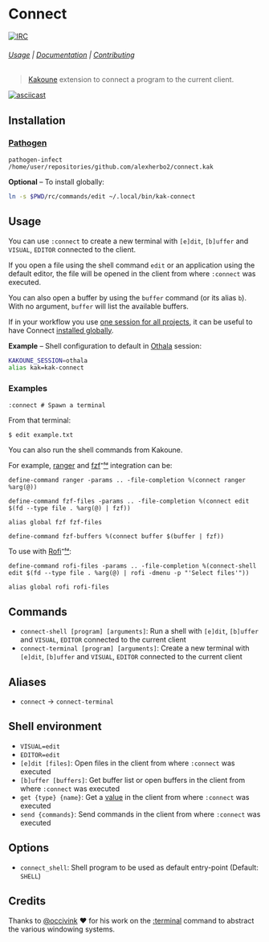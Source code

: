# Connect

[![IRC][IRC Badge]][IRC]

###### [Usage](#usage) | [Documentation](#commands) | [Contributing](CONTRIBUTING)

> [Kakoune] extension to connect a program to the current client.

[![asciicast](https://asciinema.org/a/234300.svg)](https://asciinema.org/a/234300)

## Installation

### [Pathogen]

``` kak
pathogen-infect /home/user/repositories/github.com/alexherbo2/connect.kak
```

**Optional** – To install globally:

``` sh
ln -s $PWD/rc/commands/edit ~/.local/bin/kak-connect
```

## Usage

You can use `:connect` to create a new terminal with `[e]dit`, `[b]uffer` and `VISUAL`, `EDITOR` connected to the client.

If you open a file using the shell command `edit` or an application using the default editor,
the file will be opened in the client from where `:connect` was executed.

You can also open a buffer by using the `buffer` command (or its alias `b`).
With no argument, `buffer` will list the available buffers.

If in your workflow you use [one session for all projects],
it can be useful to have Connect [installed globally](#installation).

**Example** – Shell configuration to default in [Othala] session:

``` sh
KAKOUNE_SESSION=othala
alias kak=kak-connect
```

### Examples

``` kak
:connect # Spawn a terminal
```

From that terminal:

``` sh
$ edit example.txt
```

You can also run the shell commands from Kakoune.

For example, [ranger] and [fzf][]⁺[ᶠᵈ][fd] integration can be:

``` kak
define-command ranger -params .. -file-completion %(connect ranger %arg(@))
```

``` kak
define-command fzf-files -params .. -file-completion %(connect edit $(fd --type file . %arg(@) | fzf))
```

``` kak
alias global fzf fzf-files
```

``` kak
define-command fzf-buffers %(connect buffer $(buffer | fzf))
```

To use with [Rofi]⁺[ᶠᵈ][fd]:

``` kak
define-command rofi-files -params .. -file-completion %(connect-shell edit $(fd --type file . %arg(@) | rofi -dmenu -p "'Select files'"))
```

``` kak
alias global rofi rofi-files
```

## Commands

- `connect-shell [program] [arguments]`: Run a shell with `[e]dit`, `[b]uffer` and `VISUAL`, `EDITOR` connected to the current client
- `connect-terminal [program] [arguments]`: Create a new terminal with `[e]dit`, `[b]uffer` and `VISUAL`, `EDITOR` connected to the current client

## Aliases

- `connect` → `connect-terminal`

## Shell environment

- `VISUAL=edit`
- `EDITOR=edit`
- `[e]dit [files]`: Open files in the client from where `:connect` was executed
- `[b]uffer [buffers]`: Get buffer list or open buffers in the client from where `:connect` was executed
- `get {type} {name}`: Get a [value][Expansions] in the client from where `:connect` was executed
- `send {commands}`: Send commands in the client from where `:connect` was executed

## Options

- `connect_shell`: Shell program to be used as default entry-point (Default: `SHELL`)

## Credits

Thanks to [@occivink] :heart: for his work on the [:terminal] command to abstract the various windowing systems.

[Kakoune]: https://kakoune.org
[Expansions]: https://github.com/mawww/kakoune/blob/master/doc/pages/expansions.asciidoc
[IRC]: https://webchat.freenode.net/#kakoune
[IRC Badge]: https://img.shields.io/badge/IRC-%23kakoune-blue.svg
[Pathogen]: https://github.com/alexherbo2/pathogen.kak
[@occivink]: https://github.com/occivink
[:terminal]: https://github.com/mawww/kakoune/pull/2617
[ranger]: https://ranger.github.io
[fzf]: https://github.com/junegunn/fzf
[fd]: https://github.com/sharkdp/fd
[Rofi]: https://github.com/davatorium/rofi
[One session for all projects]: https://discuss.kakoune.com/t/one-session-for-all-projects/473
[Othala]: https://stargate.fandom.com/wiki/Othala_(planet)
